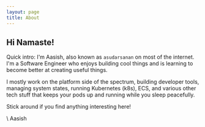 ```yaml
---
layout: page
title: About
---
```


## Hi Namaste!

Quick intro: I'm Aasish, also known as `asudarsanan` on most of the internet. I'm a Software Engineer who enjoys building cool things and is learning to become better at creating useful things. 

I mostly work on the platform side of the spectrum, building developer tools, managing system states, running Kubernetes (k8s), ECS, and various other tech stuff that keeps your pods up and running while you sleep peacefully.

Stick around if you find anything interesting here!

\ Aasish